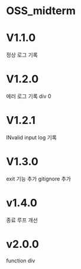 # OSS_midterm
# V1.1.0
정상 로그 기록

# V1.2.0
에러 로그 기록 
div 0  
# V1.2.1
INvalid input log 기록

# V1.3.0
exit 기능 추가
gitignore 추가

# v1.4.0
종료 루프 개선
# v2.0.0
function div


